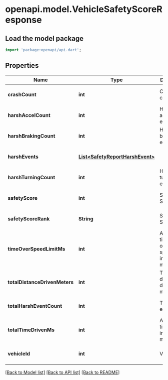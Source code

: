 # openapi.model.VehicleSafetyScoreResponse

## Load the model package
```dart
import 'package:openapi/api.dart';
```

## Properties
Name | Type | Description | Notes
------------ | ------------- | ------------- | -------------
**crashCount** | **int** | Crash event count | [optional] [default to null]
**harshAccelCount** | **int** | Harsh acceleration event count | [optional] [default to null]
**harshBrakingCount** | **int** | Harsh braking event count | [optional] [default to null]
**harshEvents** | [**List&lt;SafetyReportHarshEvent&gt;**](SafetyReportHarshEvent.md) |  | [optional] [default to []]
**harshTurningCount** | **int** | Harsh turning event count | [optional] [default to null]
**safetyScore** | **int** | Safety Score | [optional] [default to null]
**safetyScoreRank** | **String** | Safety Score Rank | [optional] [default to null]
**timeOverSpeedLimitMs** | **int** | Amount of time driven over the speed limit in milliseconds | [optional] [default to null]
**totalDistanceDrivenMeters** | **int** | Total distance driven in meters | [optional] [default to null]
**totalHarshEventCount** | **int** | Total harsh event count | [optional] [default to null]
**totalTimeDrivenMs** | **int** | Amount of time driven in milliseconds | [optional] [default to null]
**vehicleId** | **int** | Vehicle ID | [optional] [default to null]

[[Back to Model list]](../README.md#documentation-for-models) [[Back to API list]](../README.md#documentation-for-api-endpoints) [[Back to README]](../README.md)


